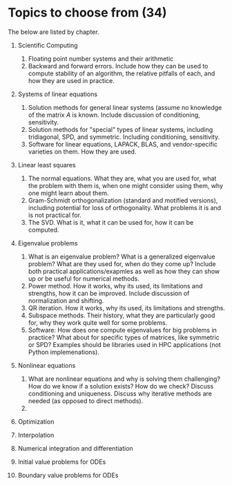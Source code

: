 # Topics to choose from (34)

The below are listed by chapter. 

1.  Scientific Computing
	1. Floating point number systems and their arithmetic
	2. Backward and forward errors. Include how they can be used to compute stability of an algorithm, the relative pitfalls of each, and how they are used in practice.

2. Systems of linear equations
	1. Solution methods for general linear systems (assume no knowledge of the matrix $A$ is known. Include discussion of conditioning, sensitivity.
	2. Solution methods for "special" types of linear systems, including tridiagonal, SPD, and symmetric. Including conditioning, sensitivity.
	3. Software for linear equations, LAPACK, BLAS, and vendor-specific varieties on them. How they are used. 

3. Linear least squares
	1. The normal equations. What they are, what you are used for, what the problem with them is, when one might consider using them, why one might learn about them.
	2. Gram-Schmidt orthogonalization (standard and motified versions), including potential for loss of orthogonality. What problems it is and is not practical for.
	3. The SVD. What is it, what it can be used for, how it can be computed. 

4. Eigenvalue problems
	1. What is an eigenvalue problem? What is a generalized eigenvalue problem? What are they used for, when do they come up? Include both practical applications/exapmles as well as how they can show up or be useful for numerical methods.
	2. Power method. How it works, why its used, its limitations and strengths, how it can be improved. Include discussion of normalization and shifting.
	3. QR iteration. How it works, why its used, its limitations and strengths.
	4. Subspace methods. Their history, what they are particularly good for, why they work quite well for some problems.
	5. Software: How does one compute eigenvalues for big problems in practice? What about for specific types of matrices, like symmetric or SPD? Examples should be libraries used in HPC applications (not Python implemenations).

5. Nonlinear equations
	1. What are nonlinear equations and why is solving them challenging? How do we know if a solution exists? How do we check? Discuss conditioning and uniqueness. Discuss why iterative methods are needed (as opposed to direct methods).
	2. 

6. Optimization

7. Interpolation

8. Numerical integration and differentiation

9. Initial value problems for ODEs

10. Boundary value problems for ODEs 
